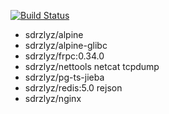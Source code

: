 [![Build Status](https://www.travis-ci.org/elvizlai/docker-auto-build.svg?branch=master)](https://www.travis-ci.org/elvizlai/docker-auto-build)

* sdrzlyz/alpine
* sdrzlyz/alpine-glibc
* sdrzlyz/frpc:0.34.0
* sdrzlyz/nettools netcat tcpdump
* sdrzlyz/pg-ts-jieba
* sdrzlyz/redis:5.0 rejson
* sdrzlyz/nginx